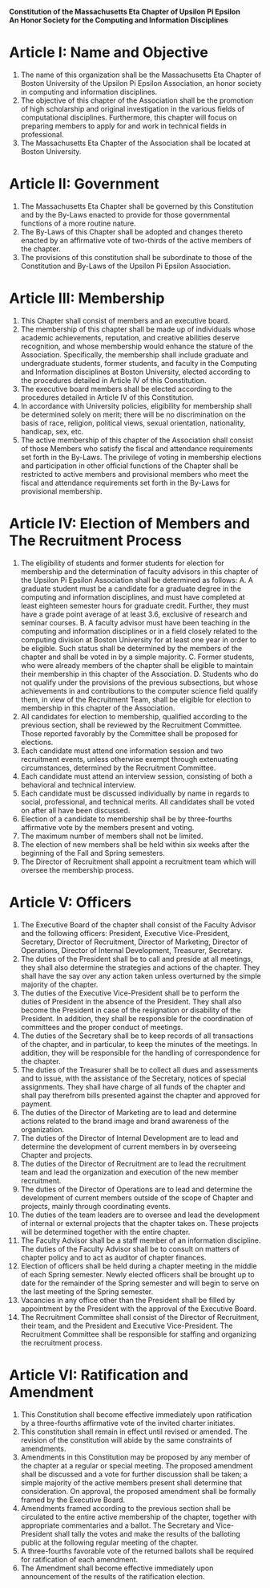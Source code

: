 **Constitution of the Massachusetts Eta Chapter of Upsilon Pi Epsilon  
An Honor Society for the Computing and Information Disciplines**


# Article I: Name and Objective

1. The name of this organization shall be the Massachusetts Eta Chapter of Boston University of the Upsilon Pi Epsilon Association, an honor society in computing and information disciplines.
2. The objective of this chapter of the Association shall be the promotion of high scholarship and original investigation in the various fields of computational disciplines. Furthermore, this chapter will focus on preparing members to apply for and work in technical fields in professional.
3. The Massachusetts Eta Chapter of the Association shall be located at Boston University.

# Article II: Government

1. The Massachusetts Eta Chapter shall be governed by this Constitution and by the By-Laws enacted to provide for those governmental functions of a more routine nature.
2. The By-Laws of this Chapter shall be adopted and changes thereto enacted by an affirmative vote of two-thirds of the active members of the chapter.
3. The provisions of this constitution shall be subordinate to those of the Constitution and By-Laws of the Upsilon Pi Epsilon Association.

# Article III: Membership

1. This Chapter shall consist of members and an executive board.
2. The membership of this chapter shall be made up of individuals whose academic achievements, reputation, and creative abilities deserve recognition, and whose membership would enhance the stature of the Association. Specifically, the membership shall include graduate and undergraduate students, former students, and faculty in the Computing and Information disciplines at Boston University, elected according to the procedures detailed in Article IV of this Constitution.
3. The executive board members shall be elected according to the procedures detailed in Article IV of this Constitution.
4. In accordance with University policies, eligibility for membership shall be determined solely on merit; there will be no discrimination on the basis of race, religion, political views, sexual orientation, nationality, handicap, sex, etc.
5. The active membership of this chapter of the Association shall consist of those Members who satisfy the fiscal and attendance requirements set forth in the By-Laws. The privilege of voting in membership elections and participation in other official functions of the Chapter shall be restricted to active members and provisional members who meet the fiscal and attendance requirements set forth in the By-Laws for provisional membership.

# Article IV: Election of Members and The Recruitment Process

1. The eligibility of students and former students for election for membership and the determination of faculty advisors in this chapter of the Upsilon Pi Epsilon Association shall be determined as follows:
A. A graduate student must be a candidate for a graduate degree in the computing and information disciplines, and must have completed at least eighteen semester hours for graduate credit. Further, they must have a grade point average of at least 3.6, exclusive of research and seminar courses.
B. A faculty advisor must have been teaching in the computing and information disciplines or in a field closely related to the computing division at Boston University for at least one year in order to be eligible. Such status shall be determined by the members of the chapter and shall be voted in by a simple majority.
C. Former students, who were already members of the chapter shall be eligible to maintain their membership in this chapter of the Association.
D. Students who do not qualify under the provisions of the previous subsections, but whose achievements in and contributions to the computer science field qualify them, in view of the Recruitment Team, shall be eligible for election to membership in this chapter of the Association.
1. All candidates for election to membership, qualified according to the previous section, shall be reviewed by the Recruitment Committee. Those reported favorably by the Committee shall be proposed for elections.
2. Each candidate must attend one information session and two recruitment events, unless otherwise exempt through extenuating circumstances, determined by the Recruitment Committee.
3. Each candidate must attend an interview session, consisting of both a behavioral and technical interview.
4. Each candidate must be discussed individually by name in regards to social, professional, and technical merits. All candidates shall be voted on after all have been discussed.
5. Election of a candidate to membership shall be by three-fourths affirmative vote by the members present and voting.
6. The maximum number of members shall not be limited.
7. The election of new members shall be held within six weeks after the beginning of the Fall and Spring semesters.
8. The Director of Recruitment shall appoint a recruitment team which will oversee the membership process. 

# Article V: Officers

1. The Executive Board of the chapter shall consist of the Faculty Advisor and the following officers: President, Executive Vice-President, Secretary, Director of Recruitment, Director of Marketing, Director of Operations, Director of Internal Development, Treasurer, Secretary.
2. The duties of the President shall be to call and preside at all meetings, they shall also determine the strategies and actions of the chapter. They shall have the say over any action taken unless overturned by the simple majority of the chapter.
3. The duties of the Executive Vice-President shall be to perform the duties of President in the absence of the President. They shall also become the President in case of the resignation or disability of the President. In addition, they shall be responsible for the coordination of committees and the proper conduct of meetings.
4. The duties of the Secretary shall be to keep records of all transactions of the chapter, and in particular, to keep the minutes of the meetings. In addition, they will be responsible for the handling of correspondence for the chapter.
5. The duties of the Treasurer shall be to collect all dues and assessments and to issue, with the assistance of the Secretary, notices of special assignments. They shall have charge of all funds of the chapter and shall pay therefrom bills presented against the chapter and approved for payment.
6. The duties of the Director of Marketing are to lead and determine actions related to the brand image and brand awareness of the organization.
7. The duties of the Director of Internal Development are to lead and determine the development of current members in by overseeing Chapter and projects.
8. The duties of the Director of Recruitment are to lead the recruitment team and lead the organization and execution of the new member recruitment.
9. The duties of the Director of Operations are to lead and determine the development of current members outside of the scope of Chapter and projects, mainly through coordinating events.
10. The duties of the team leaders are to oversee and lead the development of internal or external projects that the chapter takes on. These projects will be determined together with the entire chapter.
11. The Faculty Advisor shall be a staff member of an information discipline. The duties of the Faculty Advisor shall be to consult on matters of chapter policy and to act as auditor of chapter finances. 
12. Election of officers shall be held during a chapter meeting in the middle of each Spring semester. Newly elected officers shall be brought up to date for the remainder of the Spring semester and will begin to serve on the last meeting of the Spring semester.
13. Vacancies in any office other than the President shall be filled by appointment by the President with the approval of the Executive Board.
14. The Recruitment Committee shall consist of the Director of Recruitment, their team, and the President and Executive Vice-President. The Recruitment Committee shall be responsible for staffing and organizing the recruitment process.

# Article VI: Ratification and Amendment

1. This Constitution shall become effective immediately upon ratification by a three-fourths affirmative vote of the invited charter initiates.
2. This constitution shall remain in effect until revised or amended. The revision of the constitution will abide by the same constraints of amendments.
3. Amendments in this Constitution may be proposed by any member of the chapter at a regular or special meeting. The proposed amendment shall be discussed and a vote for further discussion shall be taken; a simple majority of the active members present shall determine that consideration. On approval, the proposed amendment shall be formally framed by the Executive Board.
4. Amendments framed according to the previous section shall be circulated to the entire active membership of the chapter, together with appropriate commentaries and a ballot. The Secretary and Vice-President shall tally the votes and make the results of the balloting public at the following regular meeting of the chapter.
5. A three-fourths favorable vote of the returned ballots shall be required for ratification of each amendment.
6. The Amendment shall become effective immediately upon announcement of the results of the ratification election.
